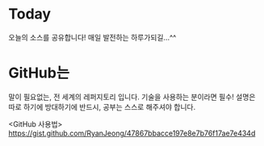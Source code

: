 # Today
오늘의 소스를 공유합니다! 매일 발전하는 하루가되길...^^

# GitHub는
말이 필요없는, 전 세계의 레퍼지토리 입니다.
기술을 사용하는 분이라면 필수! 설명은 따로 하기에 방대하기에 반드시, 
공부는 스스로 해주셔야 합니다.

<GitHub 사용법>
https://gist.github.com/RyanJeong/47867bbacce197e8e7b76f17ae7e434d
